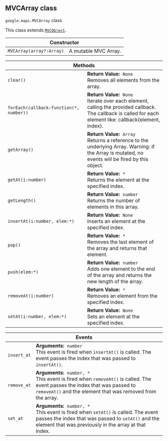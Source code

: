 <h2 id="MVCArray">
MVCArray
class
</h2><p>
<code><span itemprop="path">google.maps</span>.<span itemprop="name">MVCArray</span></code>
class
</p><p>This class extends
<code><a href="https://github.com/amenadiel/google-maps-documentation/blob/master/docs/MVCObject.md">MVCObject</a></code>.
</p><table class="constructors responsive" summary="class MVCArray - Constructor">
<thead>
<tr><th colspan="2">Constructor</th>
</tr></thead>
<tbody>
<tr>
<td><code>MVCArray(array?:Array)</code></td>
<td>A mutable MVC Array.</td>
</tr>
</tbody>
</table><table class="methods responsive" summary="class MVCArray - Methods">
<thead>
<tr><th colspan="2">Methods</th>
</tr></thead>
<tbody>
<tr>
<td><code>clear()</code></td>
<td><div><strong>Return Value:</strong>&nbsp; <code>None</code></div>
<div class="desc">Removes all elements from the array.</div></td>
</tr>
<tr>
<td><code>forEach(callback:function(*, number))</code></td>
<td><div><strong>Return Value:</strong>&nbsp; <code>None</code></div>
<div class="desc">Iterate over each element, calling the provided callback. The callback is called for each element like: callback(element, index).</div></td>
</tr>
<tr>
<td><code>getArray()</code></td>
<td><div><strong>Return Value:</strong>&nbsp; <code>Array</code></div>
<div class="desc">Returns a reference to the underlying Array. Warning: if the Array is mutated, no events will be fired by this object.</div></td>
</tr>
<tr>
<td><code>getAt(i:number)</code></td>
<td><div><strong>Return Value:</strong>&nbsp; <code>*</code></div>
<div class="desc">Returns the element at the specified index.</div></td>
</tr>
<tr>
<td><code>getLength()</code></td>
<td><div><strong>Return Value:</strong>&nbsp; <code>number</code></div>
<div class="desc">Returns the number of elements in this array.</div></td>
</tr>
<tr>
<td><code>insertAt(i:number, elem:*)</code></td>
<td><div><strong>Return Value:</strong>&nbsp; <code>None</code></div>
<div class="desc">Inserts an element at the specified index.</div></td>
</tr>
<tr>
<td><code>pop()</code></td>
<td><div><strong>Return Value:</strong>&nbsp; <code>*</code></div>
<div class="desc">Removes the last element of the array and returns that element.</div></td>
</tr>
<tr>
<td><code>push(elem:*)</code></td>
<td><div><strong>Return Value:</strong>&nbsp; <code>number</code></div>
<div class="desc">Adds one element to the end of the array and returns the new length of the array.</div></td>
</tr>
<tr>
<td><code>removeAt(i:number)</code></td>
<td><div><strong>Return Value:</strong>&nbsp; <code>*</code></div>
<div class="desc">Removes an element from the specified index.</div></td>
</tr>
<tr>
<td><code>setAt(i:number, elem:*)</code></td>
<td><div><strong>Return Value:</strong>&nbsp; <code>None</code></div>
<div class="desc">Sets an element at the specified index.</div></td>
</tr>
</tbody>
</table><table class="details responsive" summary="class MVCArray - Events">
<thead>
<tr><th colspan="2">Events</th>
</tr></thead>
<tbody>
<tr>
<td><code>insert_at</code></td>
<td><div><strong>Arguments:</strong>&nbsp; <code>number</code></div>
<div class="desc">This event is fired when <code>insertAt()</code> is called. The event passes the index that was passed to <code>insertAt()</code>.</div></td>
</tr>
<tr>
<td><code>remove_at</code></td>
<td><div><strong>Arguments:</strong>&nbsp; <code>number, *</code></div>
<div class="desc">This event is fired when <code>removeAt()</code> is called. The event passes the index that was passed to <code>removeAt()</code> and the element that was removed from the array.</div></td>
</tr>
<tr>
<td><code>set_at</code></td>
<td><div><strong>Arguments:</strong>&nbsp; <code>number, *</code></div>
<div class="desc">This event is fired when <code>setAt()</code> is called. The event passes the index that was passed to <code>setAt()</code> and the element that was previously in the array at that index.</div></td>
</tr>
</tbody>
</table>